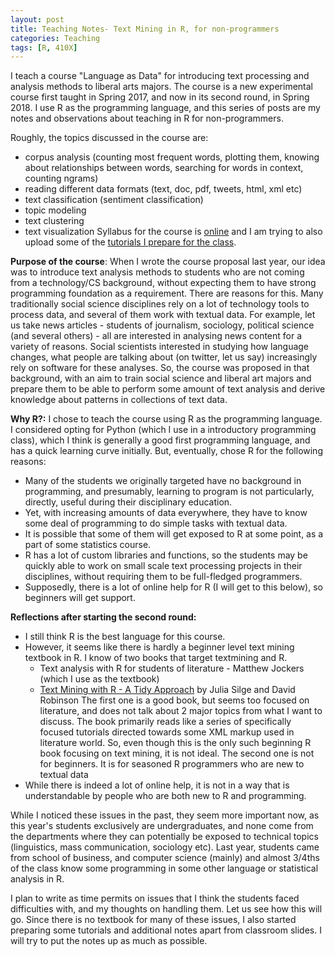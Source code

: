 ```yaml
---
layout: post
title: Teaching Notes- Text Mining in R, for non-programmers
categories: Teaching
tags: [R, 410X]
---
```


I teach a course "Language as Data" for introducing text processing and analysis methods to liberal arts majors. The course is a new experimental course first taught in Spring 2017, and now in its second round, in Spring 2018. I use R as the programming language, and this series of posts are my notes and observations about teaching in R for non-programmers.

Roughly, the topics discussed in the course are:
- corpus analysis (counting most frequent words, plotting them, knowing about relationships between words, searching for words in context, counting ngrams)
- reading different data formats (text, doc, pdf, tweets, html, xml etc)
- text classification (sentiment classification)
- topic modeling
- text clustering
- text visualization
Syllabus for the course is [online](http://sowmya.public.iastate.edu/Syllabi/410-Spring18-Syllabus.pdf) and I am trying to also upload some of the [tutorials I prepare for the class](https://github.com/nishkalavallabhi/RTextNotes/). 

**Purpose of the course**: When I wrote the course proposal last year, our idea was to introduce text analysis methods to students who are not coming from a technology/CS background, without expecting them to have strong programming foundation as a requirement. There are reasons for this. Many traditionally social science disciplines rely on a lot of technology tools to process data, and several of them work with textual data. For example, let us take news articles - students of journalism, sociology, political science (and several others) - all are interested in analysing news content for a variety of reasons. Social scientists interested in studying how language changes, what people are talking about (on twitter, let us say) increasingly rely on software for these analyses. So, the course was proposed in that background, with an aim to train social science and liberal art majors and prepare them to be able to perform some amount of text analysis and derive knowledge about patterns in collections of text data. 

**Why R?:** I chose to teach the course using R as the programming language. I considered opting for Python (which I use in a introductory programming class), which I think is generally a good first programming language, and has a quick learning curve initially. But, eventually, chose R for the following reasons:
- Many of the students we originally targeted have no background in programming, and presumably, learning to program is not particularly, directly, useful during their disciplinary education.
- Yet, with increasing amounts of data everywhere, they have to know some deal of programming to do simple tasks with textual data.
- It is possible that some of them will get exposed to R at some point, as a part of some statistics course.
- R has a lot of custom libraries and functions, so the students may be quickly able to work on small scale text processing projects in their disciplines, without requiring them to be full-fledged programmers. 
- Supposedly, there is a lot of online help for R (I will get to this below), so beginners will get support.

**Reflections after starting the second round:**
- I still think R is the best language for this course.
- However, it seems like there is hardly a beginner level text mining textbook in R. I know of two books that target textmining and R.
    * Text analysis with R for students of literature - Matthew Jockers (which I use as the textbook)
    * [Text Mining with R - A Tidy Approach](https://www.tidytextmining.com) by Julia Silge and David Robinson
  The first one is a good book, but seems too focused on literature, and does not talk about 2 major topics from what I want to discuss. The book primarily reads like a series of specifically focused tutorials directed towards some XML markup used in literature world. So, even though this is the only such beginning R book focusing on text mining, it is not ideal. The second one is not for beginners. It is for seasoned R programmers who are new to textual data
- While there is indeed a lot of online help, it is not in a way that is understandable by people who are both new to R and programming.

While I noticed these issues in the past, they seem more important now, as this year's students exclusively are undergraduates, and none come from the departments where they can potentially be exposed to technical topics (linguistics, mass communication, sociology etc). Last year, students came from school of business, and computer science (mainly) and almost 3/4ths of the class know some programming in some other language or statistical analysis in R. 

I plan to write as time permits on issues that I think the students faced difficulties with, and my thoughts on handling them. Let us see how this will go. Since there is no textbook for many of these issues, I also started preparing some tutorials and additional notes apart from classroom slides. I will try to put the notes up as much as possible.

